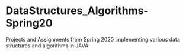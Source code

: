 # DataStructures_Algorithms-Spring20
Projects and Assignments from Spring 2020 implementing various data structures and algorithms in JAVA.
